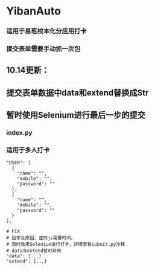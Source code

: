 # YibanAuto
### 适用于易班校本化分应用打卡
### 提交表单需要手动抓一次包

## 10.14更新：
## 提交表单数据中data和extend替换成Str
## 暂时使用Selenium进行最后一步的提交

### index.py
### 适用于多人打卡
```
"USER": [
  {
    "name": "",
    "mobile": "",
    "password": ""
  },
  {
    "name": "",
    "mobile": "",
    "password": ""
  }
],

# FIX 
# 因学业原因，逆向js需要时间。
# 暂时改用Selenium进行打卡，详情查看submit.py注释
# data与extend暂时弃用
"data": {...}
"extend": {...}
```


